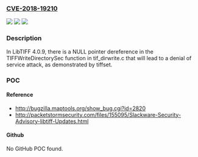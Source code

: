 ### [CVE-2018-19210](https://cve.mitre.org/cgi-bin/cvename.cgi?name=CVE-2018-19210)
![](https://img.shields.io/static/v1?label=Product&message=n%2Fa&color=blue)
![](https://img.shields.io/static/v1?label=Version&message=n%2Fa&color=blue)
![](https://img.shields.io/static/v1?label=Vulnerability&message=n%2Fa&color=brighgreen)

### Description

In LibTIFF 4.0.9, there is a NULL pointer dereference in the TIFFWriteDirectorySec function in tif_dirwrite.c that will lead to a denial of service attack, as demonstrated by tiffset.

### POC

#### Reference
- http://bugzilla.maptools.org/show_bug.cgi?id=2820
- http://packetstormsecurity.com/files/155095/Slackware-Security-Advisory-libtiff-Updates.html

#### Github
No GitHub POC found.

